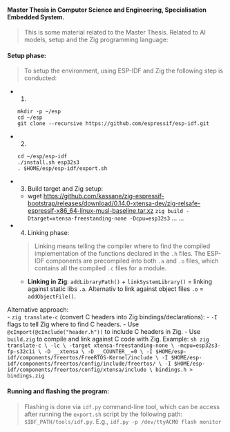#### Master Thesis in Computer Science and Engineering, Specialisation Embedded System.

>This is some material related to the Master Thesis. Related to AI models, setup and the Zig programming language: 



#### Setup phase: 

>To setup the environment, using ESP-IDF and Zig the following step is conducted: 

- 1. 
    ```
    mkdir -p ~/esp
    cd ~/esp
    git clone --recursive https://github.com/espressif/esp-idf.git
    ```
- 2. 
    ```
    cd ~/esp/esp-idf
    ./install.sh esp32s3
    . $HOME/esp/esp-idf/export.sh
    ```
- 3. Build target and Zig setup:
    - wget https://github.com/kassane/zig-espressif-bootstrap/releases/download/0.14.0-xtensa-dev/zig-relsafe-espressif-x86_64-linux-musl-baseline.tar.xz
    `zig build -Dtarget=xtensa-freestanding-none -Dcpu=esp32s3`
    ...
    ...
- 4. Linking phase:
    >Linking means telling the compiler where to find the compiled implementation of the functions declared in the `.h` files. The ESP-IDF components are precompiled into both `.a` and `.o` files, which contains all the compiled `.c` files for a module.

    - **Linking in Zig**: `addLibraryPath()` + `linkSystemLibrary()` = linking against static libs `.a`. Alternativ to link against object files `.o` = `addObjectFile()`.

Alternative approach:     
        - `zig translate-c` (convert C headers into Zig bindings/declarations): 
        - `-I` flags to tell Zig where to find C headers. 
        - Use `@cImport(@cInclude("header.h"))` to include C headers in Zig.
        - Use `build.zig` to compile and link against C code with Zig.
Example:
    ```sh
    zig translate-c \
    -lc \
    -target xtensa-freestanding-none \
    -mcpu=esp32s3-fp-s32c1i \
    -D __xtensa \
    -D __COUNTER__=0 \
    -I $HOME/esp-idf/components/freertos/FreeRTOS-Kernel/include \
    -I $HOME/esp-idf/components/freertos/config/include/freertos/ \
    -I $HOME/esp-idf/components/freertos/config/xtensa/include \
    bindings.h > bindings.zig
    ```



#### Running and flashing the program: 

>Flashing is done via `idf.py` command-line tool, which can be access after running the `export.sh` script by the following path: `$IDF_PATH/tools/idf.py`. E.g., `idf.py -p /dev/ttyACM0 flash monitor` 
